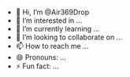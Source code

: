- 👋 Hi, I’m @Air369Drop
- 👀 I’m interested in ...
- 🌱 I’m currently learning ...
- 💞️ I’m looking to collaborate on ...
- 📫 How to reach me ...
- 😄 Pronouns: ...
- ⚡ Fun fact: ...

<!---
Air369Drop/Air369Drop is a ✨ special ✨ repository because its `README.md` (this file) appears on your GitHub profile.
You can click the Preview link to take a look at your changes.
--->
